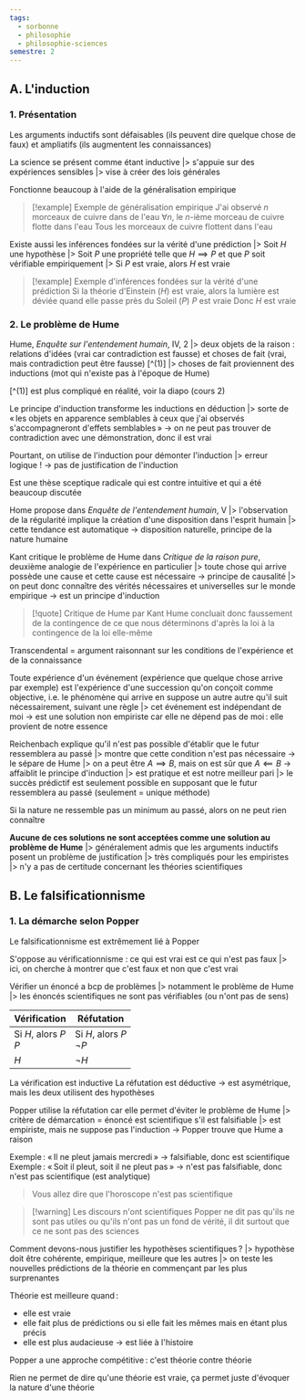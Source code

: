 ```yaml
---
tags:
  - sorbonne
  - philosophie
  - philosophie-sciences
semestre: 2
---
```

## A. L'induction 
### 1. Présentation
Les arguments inductifs sont défaisables (ils peuvent dire quelque chose de faux) et ampliatifs (ils augmentent les connaissances)

La science se présent comme étant inductive
|> s'appuie sur des expériences sensibles
|> vise à créer des lois générales

Fonctionne beaucoup à l'aide de la généralisation empirique

> [!example] Exemple de généralisation empirique
> J'ai observé $n$ morceaux de cuivre dans de l'eau
> $\forall n$, le $n$-ième morceau de cuivre flotte dans l'eau
> Tous les morceaux de cuivre flottent dans l'eau

Existe aussi les inférences fondées sur la vérité d'une prédiction
|> Soit $H$ une hypothèse
|> Soit $P$ une propriété telle que $H\implies P$ et que $P$ soit vérifiable empiriquement
|> Si $P$ est vraie, alors $H$ est vraie

> [!example] Exemple d'inférences fondées sur la vérité d'une prédiction
> Si la théorie d'Einstein ($H$) est vraie, alors la lumière est déviée quand elle passe près du Soleil ($P$)
> $P$ est vraie
> Donc $H$ est vraie
### 2. Le problème de Hume
Hume, _Enquête sur l'entendement humain_, IV, 2
|> deux objets de la raison : relations d'idées (vrai car contradiction est fausse) et choses de fait (vrai, mais contradiction peut être fausse) [^(1)]
|> choses de fait proviennent des inductions (mot qui n'existe pas à l'époque de Hume)

[^(1)] est plus compliqué en réalité, voir la diapo (cours 2)

Le principe d'induction transforme les inductions en déduction
|> sorte de « les objets en apparence semblables à ceux que j'ai observés s'accompagneront d'effets semblables »
-> on ne peut pas trouver de contradiction avec une démonstration, donc il est vrai

Pourtant, on utilise de l'induction pour démonter l'induction
|> erreur logique !
-> pas de justification de l'induction

Est une thèse sceptique radicale qui est contre intuitive et qui a été beaucoup discutée

Home propose dans _Enquête de l'entendement humain_, V 
|> l'observation de la régularité implique la création d'une disposition dans l'esprit humain
|> cette tendance est automatique
-> disposition naturelle, principe de la nature humaine

Kant critique le problème de Hume dans _Critique de la raison pure_, deuxième analogie de l'expérience en particulier
|> toute chose qui arrive possède une cause et cette cause est nécessaire -> principe de causalité
|> on peut donc connaître des vérités nécessaires et universelles sur le monde empirique
-> est un principe d'induction

> [!quote] Critique de Hume par Kant
> Hume concluait donc faussement de la contingence de ce que nous déterminons d'après la loi à la contingence de la loi elle-même

Transcendental = argument raisonnant sur les conditions de l'expérience et de la connaissance

Toute expérience d'un événement (expérience que quelque chose arrive par exemple) est l'expérience d'une succession qu'on conçoit comme objective, i.e. le phénomène qui arrive en suppose un autre autre qu'il suit nécessairement, suivant une règle
|> cet événement est indépendant de moi
-> est une solution non empiriste car elle ne dépend pas de moi : elle provient de notre essence

Reichenbach explique qu'il n'est pas possible d'établir que le futur ressemblera au passé
|> montre que cette condition n'est pas nécessaire -> le sépare de Hume
|> on a peut être $A\implies B$, mais on est sûr que $A\impliedby B$
-> affaiblit le principe d'induction
|> est pratique et est notre meilleur pari
|> le succès prédictif est seulement possible en supposant que le futur ressemblera au passé (seulement = unique méthode)

Si la nature ne ressemble pas un minimum au passé, alors on ne peut rien connaître

**Aucune de ces solutions ne sont acceptées comme une solution au problème de Hume**
|> généralement admis que les arguments inductifs posent un problème de justification
|> très compliqués pour les empiristes
|> n'y a pas de certitude concernant les théories scientifiques
## B. Le falsificationnisme
### 1. La démarche selon Popper
Le falsificationnisme est extrêmement lié à Popper

S'oppose au vérificationnisme : ce qui est vrai est ce qui n'est pas faux
|> ici, on cherche à montrer que c'est faux et non que c'est vrai

Vérifier un énoncé a bcp de problèmes
|> notamment le problème de Hume
|> les énoncés scientifiques ne sont pas vérifiables (ou n'ont pas de sens)

| Vérification             | Réfutation                     |
| ------------------------ | ------------------------------ |
| Si $H$, alors $P$<br>$P$ | Si $H$, alors $P$<br>$\lnot P$ |
| $H$                      | $\lnot H$                      |
La vérification est inductive
La réfutation est déductive
-> est asymétrique, mais les deux utilisent des hypothèses

Popper utilise la réfutation car elle permet d'éviter le problème de Hume
|> critère de démarcation = énoncé est scientifique s'il est falsifiable
|> est empiriste, mais ne suppose pas l'induction
-> Popper trouve que Hume a raison

Exemple : « Il ne pleut jamais mercredi » -> falsifiable, donc est scientifique
Exemple : « Soit il pleut, soit il ne pleut pas » -> n'est pas falsifiable, donc n'est pas scientifique (est analytique)

>Vous allez dire que l'horoscope n'est pas scientifique

> [!warning] Les discours n'ont scientifiques 
> Popper ne dit pas qu'ils ne sont pas utiles ou qu'ils n'ont pas un fond de vérité, il dit surtout que ce ne sont pas des sciences

Comment devons-nous justifier les hypothèses scientifiques ?
|> hypothèse doit être cohérente, empirique, meilleure que les autres
|> on teste les nouvelles prédictions de la théorie en commençant par les plus surprenantes

Théorie est meilleure quand :
- elle est vraie
- elle fait plus de prédictions ou si elle fait les mêmes mais en étant plus précis
- elle est plus audacieuse -> est liée à l'histoire

Popper a une approche compétitive : c'est théorie contre théorie

Rien ne permet de dire qu'une théorie est vraie, ça permet juste d'évoquer la nature d'une théorie